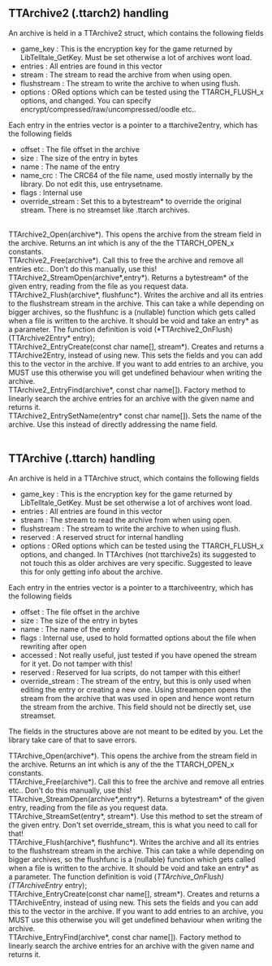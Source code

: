 ## TTArchive2 (.ttarch2) handling

An archive is held in a TTArchive2 struct, which contains the following fields
- game_key : This is the encryption key for the game returned by LibTelltale_GetKey. Must be set otherwise a lot of archives wont load.
- entries : All entries are found in this vector
- stream : The stream to read the archive from when using open.
- flushstream : The stream to write the archive to when using flush.
- options : ORed options which can be tested using the TTARCH_FLUSH_x options, and changed. You can specify encrypt/compressed/raw/uncompressed/oodle etc..

Each entry in the entries vector is a pointer to a ttarchive2entry, which has the following fields 
- offset : The file offset in the archive
- size : The size of the entry in bytes
- name : The name of the entry
- name_crc : The CRC64 of the file name, used mostly internally by the library. Do not edit this, use entrysetname. 
- flags : Internal use
- override_stream : Set this to a bytestream* to override the original stream. There is no streamset like .ttarch archives.
<br />
TTArchive2_Open(archive*). This opens the archive from the stream field in the archive. Returns an int which is any of the the TTARCH_OPEN_x constants.<br />
TTArchive2_Free(archive*). Call this to free the archive and remove all entries etc.. Don't do this manually, use this!<br />
TTArchive2_StreamOpen(archive*,entry*). Returns a bytestream* of the given entry, reading from the file as you request data.<br />
TTArchive2_Flush(archive*, flushfunc*). Writes the archive and all its entries to the flushstream stream in the archive. This can take a while depending on bigger archives, so the flushfunc is a (nullable) function which gets called when a file is written to the archive. It should be void and take an entry* as a parameter. The function definition is void (*TTArchive2_OnFlush)(TTArchive2Entry* entry);<br />
TTArchive2_EntryCreate(const char name[], stream*). Creates and returns a TTArchive2Entry, instead of using new. This sets the fields and you can add this to the vector in the archive. If you want to add entries to an archive, you MUST use this otherwise you will get undefined behaviour when writing the archive.<br />
TTArchive2_EntryFind(archive*, const char name[]). Factory method to linearly search the archive entries for an archive with the given name and returns it.<br />
TTArchive2_EntrySetName(entry* const char name[]). Sets the name of the archive. Use this instead of directly addressing the name field.<br /><br />

## TTArchive (.ttarch) handling

An archive is held in a TTArchive struct, which contains the following fields
- game_key : This is the encryption key for the game returned by LibTelltale_GetKey. Must be set otherwise a lot of archives wont load.
- entries : All entries are found in this vector
- stream : The stream to read the archive from when using open.
- flushstream : The stream to write the archive to when using flush.
- reserved : A reserved struct for internal handling
- options : ORed options which can be tested using the TTARCH_FLUSH_x options, and changed. In TTArchives (not ttarchive2s) its suggested to not touch this as older archives are very specific. Suggested to leave this for only getting info about the archive.

Each entry in the entries vector is a pointer to a ttarchiveentry, which has the following fields 
- offset : The file offset in the archive
- size : The size of the entry in bytes
- name : The name of the entry
- flags : Internal use, used to hold formatted options about the file when rewriting after open
- accessed : Not really useful, just tested if you have opened the stream for it yet. Do not tamper with this!
- reserved : Reserved for lua scripts, do not tamper with this either!
- override_stream : The stream of the entry, but this is only used when editing the entry or creating a new one. Using streamopen opens the stream from the archive that was used in open and hence wont return the stream from the archive. This field should not be directly set, use streamset. 

The fields in the structures above are not meant to be edited by you. Let the library take care of that to save errors.<br />

TTArchive_Open(archive*). This opens the archive from the stream field in the archive. Returns an int which is any of the the TTARCH_OPEN_x constants.<br />
TTArchive_Free(archive*). Call this to free the archive and remove all entries etc.. Don't do this manually, use this!<br />
TTArchive_StreamOpen(archive*,entry*). Returns a bytestream* of the given entry, reading from the file as you request data.<br />
TTArchive_StreamSet(entry*, stream*). Use this method to set the stream of the given entry. Don't set override_stream, this is what you need to call for that!<br />
TTArchive_Flush(archive*, flushfunc*). Writes the archive and all its entries to the flushstream stream in the archive. This can take a while depending on bigger archives, so the flushfunc is a (nullable) function which gets called when a file is written to the archive. It should be void and take an entry* as a parameter. The function definition is void (*TTArchive_OnFlush)(TTArchiveEntry* entry);<br />
TTArchive_EntryCreate(const char name[], stream*). Creates and returns a TTArchiveEntry, instead of using new. This sets the fields and you can add this to the vector in the archive. If you want to add entries to an archive, you MUST use this otherwise you will get undefined behaviour when writing the archive.<br />
TTArchive_EntryFind(archive*, const char name[]). Factory method to linearly search the archive entries for an archive with the given name and returns it.<br />
